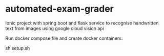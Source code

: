 # automated-exam-grader

Ionic project with spring boot and flask service to recognise handwritten text from images using google cloud vision api

Run docker compose file and create docker containers.

sh setup.sh 
